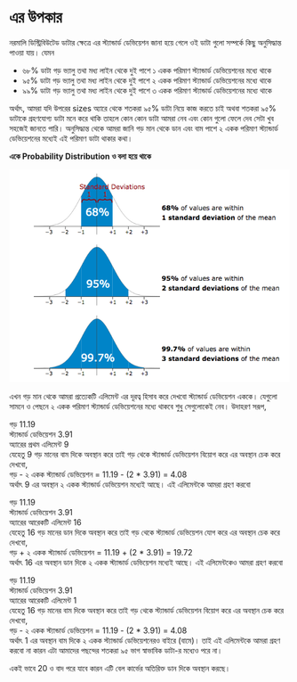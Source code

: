# এর উপকার

নরমালি ডিস্ট্রিবিউটেড ডাটার ক্ষেত্রে এর স্ট্যান্ডার্ড ডেভিয়েশন জানা হয়ে গেলে ওই ডাটা গুলো সম্পর্কে কিছু অনুসিদ্ধান্ত পাওয়া যায়। যেমন

* ৬৮% ডাটা গড় ভ্যালু তথা মধ্য লাইন থেকে দুই পাশে ১ একক পরিমাণ স্ট্যান্ডার্ড ডেভিয়েশনের মধ্যে থাকে
* ৯৫% ডাটা গড় ভ্যালু তথা মধ্য লাইন থেকে দুই পাশে ২ একক পরিমাণ স্ট্যান্ডার্ড ডেভিয়েশনের মধ্যে থাকে
* ৯৯% ডাটা গড় ভ্যালু তথা মধ্য লাইন থেকে দুই পাশে ৩ একক পরিমাণ স্ট্যান্ডার্ড ডেভিয়েশনের মধ্যে থাকে

অর্থাৎ, আমরা যদি উপরের sizes অ্যারে থেকে শতকরা ৯৫% ডাটা নিয়ে কাজ করতে চাই অথবা শতকরা ৯৫% ডাটাকে গ্রহণযোগ্য ডাটা মনে করে থাকি তাহলে কোন কোন ডাটা আমরা নেব এবং কোন গুলো ফেলে দেব সেটা খুব সহজেই জানতে পারি। অনুসিদ্ধান্ত থেকে আমরা জানি গড় মান থেকে ডান এবং বাম পাশে ২ একক পরিমাণ স্ট্যান্ডার্ড ডেভিয়েশনের মধ্যেই এই পরিমাণ ডাটা থাকার কথা।

**একে Probability Distribution ও বলা হয়ে থাকে**

![sd](../.gitbook/assets/sd.png)

এখন গড় মান থেকে আমরা প্রত্যেকটি এলিমেন্ট এর দূরত্ব হিসাব করে দেখবো স্ট্যান্ডার্ড ডেভিয়েশন এককে। যেগুলো সামনে ও পেছনে ২ একক পরিমাণ স্ট্যান্ডার্ড ডেভিয়েশনের মধ্যে থাকবে শুধু সেগুলোকেই নেব। উদাহরণ সরূপ,

গড় 11.19  
স্ট্যান্ডার্ড ডেভিয়েশন 3.91  
অ্যারের প্রথম এলিমেন্ট 9  
যেহেতু 9 গড় মানের বাম দিকে অবস্থান করে তাই গড় থেকে স্ট্যান্ডার্ড ডেভিয়েশন বিয়োগ করে এর অবস্থান চেক করে দেখবো,  
গড় - ২ একক স্ট্যান্ডার্ড ডেভিয়েশন = 11.19 - \(2 \* 3.91\) = 4.08  
অর্থাৎ 9 এর অবস্থান ২ একক স্ট্যান্ডার্ড ডেভিয়েশন মধ্যেই আছে। এই এলিমেন্টকে আমরা গ্রহণ করবো

গড় 11.19  
স্ট্যান্ডার্ড ডেভিয়েশন 3.91  
অ্যারের আরেকটি এলিমেন্ট 16  
যেহেতু 16 গড় মানের ডান দিকে অবস্থান করে তাই গড় থেকে স্ট্যান্ডার্ড ডেভিয়েশন যোগ করে এর অবস্থান চেক করে দেখবো,  
গড় + ২ একক স্ট্যান্ডার্ড ডেভিয়েশন = 11.19 + \(2 \* 3.91\) = 19.72  
অর্থাৎ 16 এর অবস্থান ডান দিকে ২ একক স্ট্যান্ডার্ড ডেভিয়েশন মধ্যেই আছে। এই এলিমেন্টকেও আমরা গ্রহণ করবো

গড় 11.19  
স্ট্যান্ডার্ড ডেভিয়েশন 3.91  
অ্যারের আরেকটি এলিমেন্ট 1  
যেহেতু 16 গড় মানের বাম দিকে অবস্থান করে তাই গড় থেকে স্ট্যান্ডার্ড ডেভিয়েশন বিয়োগ করে এর অবস্থান চেক করে দেখবো,  
গড় - ২ একক স্ট্যান্ডার্ড ডেভিয়েশন = 11.19 - \(2 \* 3.91\) = 4.08  
অর্থাৎ 1 এর অবস্থান বাম দিকে ২ একক স্ট্যান্ডার্ড ডেভিয়েশনেরও বাইরে \(বামে\)। তাই এই এলিমেন্টকে আমরা গ্রহণ করবো না কারন এটা আমাদের পছন্দের শতকরা ৯৫ ভাগ স্বাভাবিক ডাটা-র মধ্যেও পরে না।

একই ভাবে 20 ও বাদ পরে যাবে কারন এটি বেল কার্ভের অতিরিক্ত ডান দিকে অবস্থান করছে।

